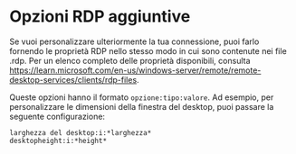 # Opzioni RDP aggiuntive

Se vuoi personalizzare ulteriormente la tua connessione, puoi farlo fornendo le proprietà RDP nello stesso modo in cui sono contenute nei file .rdp. Per un elenco completo delle proprietà disponibili, consulta https://learn.microsoft.com/en-us/windows-server/remote/remote-desktop-services/clients/rdp-files.

Queste opzioni hanno il formato `opzione:tipo:valore`. Ad esempio, per personalizzare le dimensioni della finestra del desktop, puoi passare la seguente configurazione:
```
larghezza del desktop:i:*larghezza*
desktopheight:i:*height*
```
